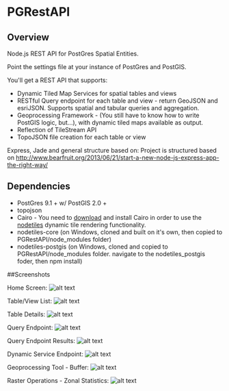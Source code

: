 PGRestAPI
=========

## Overview

Node.js REST API for PostGres Spatial Entities.

Point the settings file at your instance of PostGres and PostGIS.

You'll get a REST API that supports:
* Dynamic Tiled Map Services for spatial tables and views
* RESTful Query endpoint for each table and view - return GeoJSON and esriJSON.  Supports spatial and tabular queries and aggregation.
* Geoprocessing Framework - (You still have to know how to write PostGIS logic, but...), with dynamic tiled maps available as output.
* Reflection of TileStream API
* TopoJSON file creation for each table or view

Express, Jade and general structure based on:
Project is structured based on http://www.bearfruit.org/2013/06/21/start-a-new-node-js-express-app-the-right-way/

## Dependencies

* PostGres 9.1 + w/ PostGIS 2.0 +
* topojson
* Cairo - You need to [download](http://www.gtk.org/download/index.php) and install Cairo in order to use the [nodetiles](https://github.com/nodetiles/nodetiles-core) dynamic tile rendering functionality.
* nodetiles-core (on Windows, cloned and built on it's own, then copied to PGRestAPI/node_modules folder)
* nodetiles-postgis (on Windows, cloned and copied to PGRestAPI/node_modules folder.  navigate to the nodetiles_postgis foder, then npm install)

##Screenshots

Home Screen:
![alt text](https://github.com/spatialdev/PGRestAPI/blob/docs/docs/screens/services.png "Services Screen")

Table/View List:
![alt text](https://github.com/spatialdev/PGRestAPI/blob/docs/docs/screens/tablelist.png "Table List Screen")

Table Details:
![alt text](https://github.com/spatialdev/PGRestAPI/blob/docs/docs/screens/tabledetail.png "Table List Screen")

Query Endpoint:
![alt text](https://github.com/spatialdev/PGRestAPI/blob/docs/docs/screens/query.png "Query Endpoint")

Query Endpoint Results:
![alt text](https://github.com/spatialdev/PGRestAPI/blob/docs/docs/screens/query2.png "Query Endpoint Results")

Dynamic Service Endpoint:
![alt text](https://github.com/spatialdev/PGRestAPI/blob/docs/docs/screens/dynamic.png "Dynamic Map endpoint")

Geoprocessing Tool - Buffer:
![alt text](https://github.com/spatialdev/PGRestAPI/blob/docs/docs/screens/gpbuffer.png "GP Buffer")

Raster Operations - Zonal Statistics:
![alt text](https://github.com/spatialdev/PGRestAPI/blob/docs/docs/screens/raster.png "Raster Zonal Statistics")